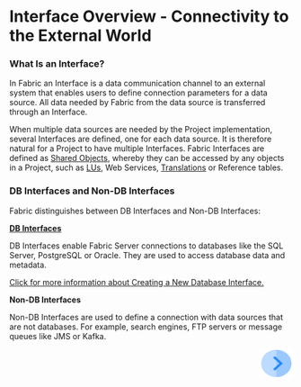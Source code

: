 # Interface Overview - Connectivity to the External World

### What Is an Interface?
In Fabric an Interface is a data communication channel to an external system that enables users to define connection parameters for a data source. All data needed by Fabric from the data source is transferred through an Interface.
 
When multiple data sources are needed by the Project implementation, several Interfaces are defined, one for each data source. It is therefore natural for a Project to have multiple Interfaces. 
Fabric Interfaces are defined as [Shared Objects](/articles/04_fabric_studio/12_shared_objects.md), whereby they can be accessed by any objects in a Project, such as [LUs](/articles/03_logical_units/01_LU_overview.md), Web Services, [Translations](/articles/09_translations/01_translations_overview_and_use_cases.md) or Reference tables.

### DB Interfaces and Non-DB Interfaces

Fabric distinguishes between DB Interfaces and Non-DB Interfaces:

[**DB Interfaces**](/articles/05_DB_interfaces/03_DB_interfaces_overview.md)

DB Interfaces enable Fabric Server connections to databases like the SQL Server, PostgreSQL or Oracle. They are used to access database data and metadata.

[Click for more information about Creating a New Database Interface.](/articles/05_DB_interfaces/04_creating_a_new_database_interface.md)



**Non-DB Interfaces**

Non-DB Interfaces are used to define a connection with data sources that are not databases. For example, search engines, FTP servers or message queues like JMS or Kafka. 

[<img align="right" width="60" height="54" src="/articles/images/Next.png">](/articles/05_DB_interfaces/02_interfaces_source_analysis_guidelines.md) 
